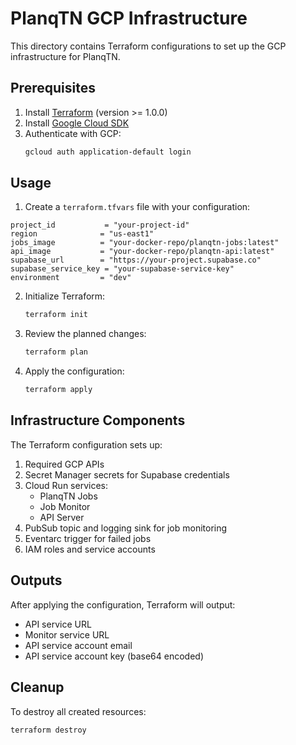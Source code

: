 # PlanqTN GCP Infrastructure

This directory contains Terraform configurations to set up the GCP infrastructure for PlanqTN.

## Prerequisites

1. Install [Terraform](https://www.terraform.io/downloads.html) (version >= 1.0.0)
2. Install [Google Cloud SDK](https://cloud.google.com/sdk/docs/install)
3. Authenticate with GCP:
   ```bash
   gcloud auth application-default login
   ```

## Usage

1. Create a `terraform.tfvars` file with your configuration:

```hcl
project_id           = "your-project-id"
region              = "us-east1"
jobs_image          = "your-docker-repo/planqtn-jobs:latest"
api_image           = "your-docker-repo/planqtn-api:latest"
supabase_url        = "https://your-project.supabase.co"
supabase_service_key = "your-supabase-service-key"
environment         = "dev"
```

2. Initialize Terraform:

   ```bash
   terraform init
   ```

3. Review the planned changes:

   ```bash
   terraform plan
   ```

4. Apply the configuration:
   ```bash
   terraform apply
   ```

## Infrastructure Components

The Terraform configuration sets up:

1. Required GCP APIs
2. Secret Manager secrets for Supabase credentials
3. Cloud Run services:
   - PlanqTN Jobs
   - Job Monitor
   - API Server
4. PubSub topic and logging sink for job monitoring
5. Eventarc trigger for failed jobs
6. IAM roles and service accounts

## Outputs

After applying the configuration, Terraform will output:

- API service URL
- Monitor service URL
- API service account email
- API service account key (base64 encoded)

## Cleanup

To destroy all created resources:

```bash
terraform destroy
```
